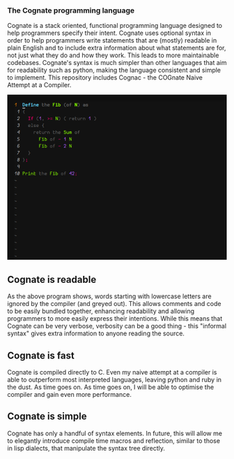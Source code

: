 ### The Cognate programming language
Cognate is a stack oriented, functional programming language designed to help programmers specify their intent. Cognate uses optional syntax in order to help programmers write statements that are (mostly) readable in plain English and to include extra information about what statements are for, not just what they do and how they work. This leads to more maintainable codebases. Cognate's syntax is much simpler than other languages that aim for readability such as python, making the language consistent and simple to implement. This repository includes Cognac - the COGnate Naive Attempt at a Compiler.

![Program to compute the 42nd Fibonacci number](fibonacci.png?raw=true)

## Cognate is readable
As the above program shows, words starting with lowercase letters are ignored by the compiler (and greyed out). This allows comments and code to be easily bundled together, enhancing readability and allowing programmers to more easily express their intentions. While this means that Cognate can be very verbose, verbosity can be a good thing - this "informal syntax" gives extra information to anyone reading the source.

## Cognate is fast
Cognate is compiled directly to C. Even my naive attempt at a compiler is able to outperform most interpreted languages, leaving python and ruby in the dust. As time goes on. As time goes on, I will be able to optimise the compiler and gain even more performance.

## Cognate is simple
Cognate has only a handful of syntax elements. In future, this will allow me to elegantly introduce compile time macros and reflection, similar to those in lisp dialects, that manipulate the syntax tree directly.

